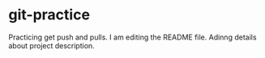 # git-practice
Practicing get push and pulls.
I am editing the README file. Adinng details about project description.
